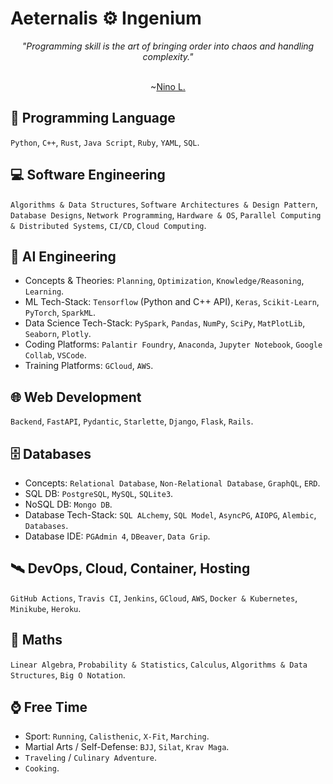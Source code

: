 # Aeternalis ⚙️ Ingenium

<div align=center>
  <p><i>"Programming skill is the art of bringing order into chaos and handling complexity."</i></p>
  <p align=center>&nbsp;&nbsp;&nbsp;&nbsp;&nbsp;&nbsp;&nbsp;&nbsp;&nbsp;&nbsp;&nbsp;&nbsp;&nbsp;&nbsp;&nbsp;&nbsp;&nbsp;&nbsp;&nbsp;&nbsp;&nbsp;&nbsp;&nbsp;&nbsp;&nbsp;&nbsp;&nbsp;&nbsp;&nbsp;&nbsp;&nbsp;&nbsp;&nbsp;&nbsp;&nbsp;&nbsp;&nbsp;&nbsp;&nbsp;&nbsp;&nbsp;&nbsp;&nbsp;&nbsp;&nbsp;&nbsp;&nbsp;&nbsp;&nbsp;&nbsp;&nbsp;&nbsp;&nbsp;&nbsp;&nbsp;&nbsp;&nbsp;&nbsp;&nbsp;&nbsp;&nbsp;&nbsp;&nbsp;&nbsp;&nbsp;&nbsp;&nbsp;&nbsp;&nbsp;&nbsp;&nbsp;&nbsp;&nbsp;&nbsp;&nbsp;&nbsp;&nbsp;&nbsp;&nbsp;&nbsp;&nbsp;&nbsp;&nbsp;&nbsp;&nbsp;&nbsp;&nbsp;&nbsp;&nbsp;&nbsp;&nbsp;&nbsp;&nbsp;&nbsp;&nbsp;&nbsp;&nbsp;&nbsp;&nbsp;&nbsp;&nbsp;&nbsp;&nbsp;&nbsp;&nbsp;&nbsp;&nbsp;&nbsp;&nbsp;&nbsp;&nbsp;&nbsp;&nbsp;&nbsp;&nbsp;&nbsp;&nbsp;&nbsp;&nbsp;&nbsp;&nbsp;&nbsp;&nbsp;&nbsp;&nbsp;&nbsp;&nbsp;~<a href="https://www.linkedin.com/in/nino-l-a0b183196">Nino L.</a></p>
</div>

## 🧬 Programming Language
`Python`, `C++`, `Rust`, `Java Script`, `Ruby`, `YAML`, `SQL`.

## 💻 Software Engineering
`Algorithms & Data Structures`, `Software Architectures & Design Pattern`, `Database Designs`, `Network Programming`, `Hardware & OS`, `Parallel Computing & Distributed Systems`, `CI/CD`, `Cloud Computing`.

## 🤖 AI Engineering
* Concepts & Theories: `Planning`, `Optimization`, `Knowledge/Reasoning`, `Learning`.
* ML Tech-Stack: `Tensorflow` (Python and C++ API), `Keras`, `Scikit-Learn`, `PyTorch`, `SparkML`.
* Data Science Tech-Stack: `PySpark`, `Pandas`, `NumPy`, `SciPy`, `MatPlotLib`, `Seaborn`, `Plotly`.
* Coding Platforms: `Palantir Foundry`, `Anaconda`, `Jupyter Notebook`, `Google Collab`, `VSCode`.
* Training Platforms: `GCloud`, `AWS`.

## 🌐 Web Development
`Backend`, `FastAPI`, `Pydantic`, `Starlette`, `Django`, `Flask`, `Rails`.

## 🗄️ Databases
* Concepts: `Relational Database`, `Non-Relational Database`, `GraphQL`, `ERD`.
* SQL DB: `PostgreSQL`, `MySQL`, `SQLite3`.
* NoSQL DB: `Mongo DB`.
* Database Tech-Stack: `SQL ALchemy`, `SQL Model`, `AsyncPG`, `AIOPG`, `Alembic`, `Databases`.
* Database IDE: `PGAdmin 4`, `DBeaver`, `Data Grip`.

## 🛰️ DevOps, Cloud, Container, Hosting
`GitHub Actions`, `Travis CI`, `Jenkins`, `GCloud`, `AWS`, `Docker & Kubernetes`, `Minikube`, `Heroku`.

## 🧮 Maths
`Linear Algebra`, `Probability & Statistics`, `Calculus`, `Algorithms & Data Structures`, `Big O Notation`.

## ⌚ Free Time
* Sport: `Running`, `Calisthenic`, `X-Fit`, `Marching`.
* Martial Arts / Self-Defense: `BJJ`, `Silat`, `Krav Maga`.
* `Traveling` / `Culinary Adventure`.
* `Cooking`.
